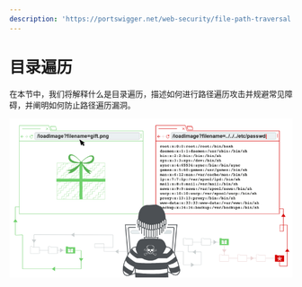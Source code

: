 ```yaml
---
description: 'https://portswigger.net/web-security/file-path-traversal'
---
```


# 目录遍历

在本节中，我们将解释什么是目录遍历，描述如何进行路径遍历攻击并规避常见障碍，并阐明如何防止路径遍历漏洞。

![](../.gitbook/assets/image%20%281%29%20%281%29.png)



